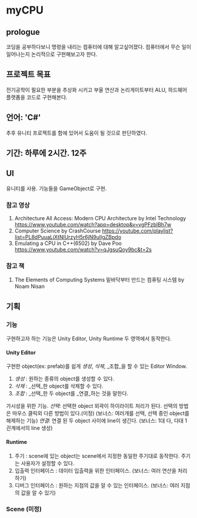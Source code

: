 # myCPU

## prologue

코딩을 공부하다보니 명령을 내리는 컴퓨터에 대해 알고싶어졌다. 컴퓨터에서 무슨 일이 일어나는지 논리적으로 구현해보고자 한다.

## 프로젝트 목표

전기공학이 필요한 부분을 추상화 시키고 부울 연산과 논리게이트부터 ALU, 하드웨어 플랫폼을 코드로 구현해본다.

## 언어: 'C#'
추후 유니티 프로젝트를 함에 있어서 도움이 될 것으로 판단하였다.

## 기간: 하루에 2시간. 12주

## UI
유니티를 사용. 기능들을 GameObject로 구현.

### 참고 영상

1. Architecture All Access: Modern CPU Architecture by Intel Technology
	https://www.youtube.com/watch?app=desktop&v=vgPFzblBh7w
2. Computer Science by CrashCourse
	https://youtube.com/playlist?list=PL8dPuuaLjXtNlUrzyH5r6jN9ulIgZBpdo
3. Emulating a CPU in C++(6502) by Dave Poo
	https://www.youtube.com/watch?v=qJgsuQoy9bc&t=2s

### 참고 책

1. The Elements of Computing Systems 밑바닥부터 만드는 컴퓨팅 시스템 by Noam Nisan

## 기획

### 기능 

구현하고자 하는 기능은 Unity Editor, Unity Runtime 두 영역에서 동작한다.

#### Unity Editor

구현한 object(ex: prefab)를 쉽게 _생성_, _삭제_, _조합_을 할 수 있는 Editor Window.
1. _생성_ : 원하는 종류의 object를 생성할 수 있다.
2. _삭제_ : _선택_한 object를 삭제할 수 있다.
3. _조합_ : _선택_한 두 object를 _연결_하는 것을 말한다.

가시성을 위한 기능.
_선택_: 선택한 object 외곽이 하이라이트 처리가 된다. 선택의 방법은 마우스 클릭외 다른 방법이 있다.(미정) (보너스: 여러개를 선택, 선택 중인 object를 해제하는 기능)
_연결_: 연결 된 두 object 사이에 line이 생긴다. (보너스: 1대 다, 다대 1 괸계에서의 line 생성)

#### Runtime

1. 주기 : scene에 있는 object는 scene에서 지정한 동일한 주기대로 동작한다. 주기는 사용자가 설정할 수 있다.
2. 입출력 인터페이스 : 데이터 입출력을 위한 인터페이스. (보너스: 여러 연산을 처리하기)
3. 디버그 인터페이스 : 원하는 지점의 값을 알 수 있는 인터페이스. (보너스: 여러 지점의 값을 알 수 있기)

### Scene (미정)
